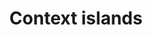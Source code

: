 ---
external_url: ../projects/context_islands/context_islands.html
title: Context islands
description: The NYT has the “<a href="http://www.nytimes.com/upshot">Upshot</a>,” WaPo the "<a href="http://www.washingtonpost.com/blogs/monkey-cage/">Monkey Cage</a>," and Bloomberg the “<a href="http://www.bloombergview.com/quicktake">Quicktake</a>. The Economist publishes “<a href="http://www.economist.com/blogs/economist-explains">The Economist Explains</a>” and Slate an “<a href="http://www.slate.com/articles/news_and_politics/explainer.html">Explainer</a>” column. Then there are a whole host of pubs entirely dedicated to the "explanatory" endeavor – <a href="http://www.syriadeeply.org/">Syria Deeply</a>, <a href="http://fivethirtyeight.com/">FiveThirtyEight</a>, and <a href="https://decorrespondent.nl/en">De Correspondent</a>, just to name a few. When and why did this shift toward greater context begin?
category: tech-design
image: /media/img/projects/context-islands/context-islands.png
---